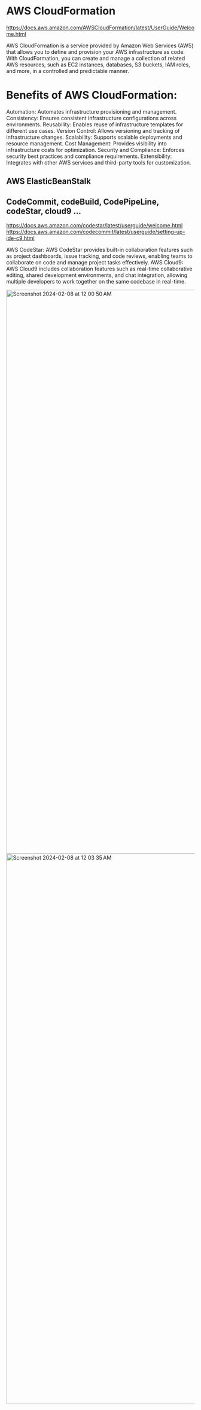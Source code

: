# AWS CloudFormation
https://docs.aws.amazon.com/AWSCloudFormation/latest/UserGuide/Welcome.html

AWS CloudFormation is a service provided by Amazon Web Services (AWS) that allows you to define and provision your AWS infrastructure as code. With CloudFormation, you can create and manage a collection of related AWS resources, such as EC2 instances, databases, S3 buckets, IAM roles, and more, in a controlled and predictable manner.
  

# Benefits of AWS CloudFormation:
  Automation: Automates infrastructure provisioning and management.
  Consistency: Ensures consistent infrastructure configurations across environments.
  Reusability: Enables reuse of infrastructure templates for different use cases.
  Version Control: Allows versioning and tracking of infrastructure changes.
  Scalability: Supports scalable deployments and resource management.
  Cost Management: Provides visibility into infrastructure costs for optimization.
  Security and Compliance: Enforces security best practices and compliance requirements.
  Extensibility: Integrates with other AWS services and third-party tools for customization.


## AWS ElasticBeanStalk

## CodeCommit, codeBuild, CodePipeLine, codeStar, cloud9 ...
https://docs.aws.amazon.com/codestar/latest/userguide/welcome.html
https://docs.aws.amazon.com/codecommit/latest/userguide/setting-up-ide-c9.html

AWS CodeStar: AWS CodeStar provides built-in collaboration features such as project dashboards, issue tracking, and code reviews, enabling teams to collaborate on code and manage project tasks effectively.
AWS Cloud9: AWS Cloud9 includes collaboration features such as real-time collaborative editing, shared development environments, and chat integration, allowing multiple developers to work together on the same codebase in real-time.

<img width="1508" alt="Screenshot 2024-02-08 at 12 00 50 AM" src="https://github.com/Govindaraju777/AWSCloud/assets/17598334/eafd537f-b38e-44bd-8121-ce3119422c54">
<img width="1472" alt="Screenshot 2024-02-08 at 12 03 35 AM" src="https://github.com/Govindaraju777/AWSCloud/assets/17598334/c708e83a-f66a-475e-b44d-07efc8abd52d">

